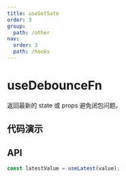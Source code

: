 ```yaml
---
title: useSetSate
order: 3
group:
  path: /other
nav:
  order: 3
  path: /hooks
---
```


# useDebounceFn

返回最新的 state 或 props 避免闭包问题。

## 代码演示

<!-- <code src='./demos/demo1.tsx' /> -->

## API

```typescript
const latestValue = useLatest(value);
```
